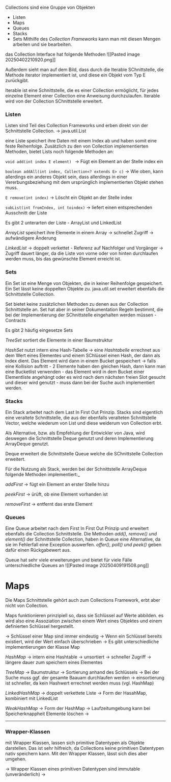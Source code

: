 Collections sind eine Gruppe von Objekten
- Listen
- Maps
- Queues
- Stacks
- Sets
Mithilfe des *Collection Frameworks* kann man mit diesen Mengen arbeiten und sie bearbeiten. 

das Collection Interface hat folgende Methoden
![[Pasted image 20250402210920.png]]

Außerdem sieht man auf dem Bild, dass durch die Iterable SChnittstelle, die Methode iterator implementiert ist, und diese ein Objekt vom Typ E zurückgibt. 

Iterable ist eine Schnittstelle, die es einer Collection ermöglicht, für jedes einzelne Element einer Collection eine Anweisung durchzulaufen. 
Iterable wird von der Collection SChnittstelle erweitert. 

### Listen

Listen sind Teil des Collection Frameworks und erben direkt von der Schnittstelle Collection.
-> java.util.List

eine Liste speichert ihre Daten mit einem Index ab und haben somit eine feste Reihenfolge. Zusätzlich zu den von Collection implementierten Methoden, bietet Lists noch folgende Methoden an:

```void add(int index E element) ```
-> Fügt ein Element an der Stelle index ein

```boolean addAll(int index, Collection<? extends E> c)```
-> Wie oben, kann allerdings ein anderes Objekt sein, dass allerdings in einer Vererbungsbeziehung mit dem ursprünglich implementierten Objekt stehen muss. 

```E remove(int index)```
-> Löscht ein Objekt an der Stelle index

```subList(int fromIndex, int toindex)```
-> liefert einen entsprechenden Ausschnitt der Liste

Es gibt 2 unterarten der Liste - ArrayList und LinkedList

*ArrayList*
speichert ihre Elemente in einem Array 
-> schnellet Zugriff
-> aufwändigere Änderung

*LinkedList*
-> doppelt verkettet - Referenz auf Nachfolger und Vorgänger
-> Zugriff dauert länger, da die Liste von vorne oder von hinten durchlaufen werden muss, bis das gewünschte Element erreicht ist. 

### Sets
Ein Set ist eine Menge von Objekten, die in keiner Reihenfolge gespeichert. Ein Set lässt keine doppelten Objekte zu. 
java.util.set erweitert ebenfalls die Schnittstelle Collection. 

Set bietet keine zusätzlichen Methoden zu denen aus der Collection Schnittstelle an. 
Set hat aber in seiner Dokumentation Regeln bestimmt, die bei der Implementierung der SChnittstelle eingehalten werden müssen - Contracts

Es gibt 2 häufig eingesetze Sets

*TreeSet*
sortiert die Elemente in einer Baumstruktur

*HashSet*
nutzt intern eine Hash-Tabelle
-> eine *Hashtabelle* errechnet aus dem Wert eines Elementes und einem SChlüssel einen Hash, der dann als Index dient. Das Element wird dann in einem Bucket gespeichert
	-> falls eine Kollision auftritt - 2 Elemente haben den gleichen Hash, dann kann man eine Bucketlist verwenden - das Element wird in dem Bucket einer Elementliste angehängt oder es wird nach dem nächsten freien Slot gesucht und dieser wird genutzt - muss dann bei der Suche auch implementiert werden. 


### Stacks
Ein Stack arbeitet nach dem Last In First Out Prinzip. 
Stacks sind eigentlich eine veraltete Schnittstelle, die aus der ebenfalls veralteten Schnittstelle Vector, welche wiederum von List und diese weiderum von Collection erbt. 

Als Alternative, bzw. als Empfehlung der Entwickler von Java, wird deswegen die Schnittstelle Deque genutzt und deren Implementierung ArrayDeque genutzt. 

Deque erweitert die Schnittstelle Queue welche die SChnittstelle Collection erweitert. 

Für die Nutzung als Stack, werden bei der Schnittstelle ArrayDeque folgende Methoden implementiert:_

*addFirst*
-> fügt ein Element an erster Stelle hinzu

*peekFirst*
-> ürüft, ob eine Element vorhanden ist

*removeFirst*
-> entfernt das erste Element


### Queues 
Eine Queue arbeitet nach dem First In First Out Prinzip und erweitert ebenfalls die Collection Schnittstelle. 
Die Methoden *add(), remove() und element()* der Schnittstelle Collection, haben in Queue eine Alternative, da sie im Fehlerfall eine Exception auswerfen. 
*offer(), poll() und peek()* geben dafür einen Rückgabewert aus. 

Queue hat sehr viele erweiterungen und bietet für viele Fälle unterschiedliche Queues an
![[Pasted image 20250409191508.png]]



# Maps

Die Maps Schnittstelle gehört auch zum Collections Framework, erbt aber nicht von Collection. 

Maps funktionieren prinzipiell so, dass sie Schlüssel auf Werte abbilden. es wird also eine Assoziation zwischen einem Wert eines Objektes und einem definierten Schlüssel hergestellt. 

-> Schlüssel einer Map sind immer eindeutig
-> Wenn ein Schlüssel bereits existiert, wird der Wert einfach überschrieben
-> Es gibt unterschiedliche implementierungen der Klasse Map

*HashMap*
-> intern eine Hashtable
-> unsortiert
-> schneller Zugriff
-> längere dauer zum speichern eines Elementes

*TreeMap*
-> Baumstruktur
-> Sortierung anhand des Schlüssels
-> Bei der Suche muss ggf. der gesamte Baauam durchlaufen werden
-> einsortierung ist schneller, da kein Hashwert errechnet werden muss (vgl. HashMap)

*LinkedHashMap*
-> doppelt verkettete Liste
-> Form der HasahMap, kombiniert mit LinkedList

*WeakHashMap*
-> Form der HashMap 
-> Laufzeitumgebung kann bei Speicherknappheit Elemente löschen
-> 


---
### Wrapper-Klassen
mit Wrapper Klassen, lassen sich primitive Datentypen als Objekte darstellen. Das ist sehr hilfreich, da Collections keine primitiven Datentypen nativ speichern kann. 
Mit den Wrapper Klassen, lässt sich dies aber umgehen.

-> Wrapper Klassen eines primitiven Datentypen sind immutable (unveränderlich)
-> 
